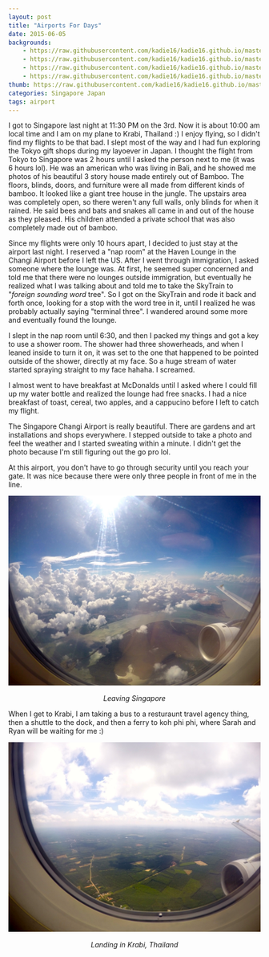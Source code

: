 ```yaml
---
layout: post
title: "Airports For Days"
date: 2015-06-05
backgrounds:
    - https://raw.githubusercontent.com/kadie16/kadie16.github.io/master/assets/images/posts/airport-life/SG1.JPG
    - https://raw.githubusercontent.com/kadie16/kadie16.github.io/master/assets/images/posts/airport-life/SG3.JPG
    - https://raw.githubusercontent.com/kadie16/kadie16.github.io/master/assets/images/posts/airport-life/SG4.JPG
    - https://raw.githubusercontent.com/kadie16/kadie16.github.io/master/assets/images/posts/airport-life/KBV.JPG
thumb: https://raw.githubusercontent.com/kadie16/kadie16.github.io/master/assets/images/posts/airport-life/SG4.JPG
categories: Singapore Japan
tags: airport
---
```


I got to Singapore last night at 11:30 PM on the 3rd. Now it is about 10:00 am local time and I am on my plane to Krabi, Thailand :) I enjoy flying, so I didn't find my flights to be that bad. I slept most of the way and I had fun exploring the Tokyo gift shops during my layoever in Japan. I thought the flight from Tokyo to Singapore was 2 hours until I asked the person next to me (it was 6 hours lol). He was an american who was living in Bali, and he showed me photos of his beautiful 3 story house made entirely out of Bamboo. The floors, blinds, doors, and furniture were all made from different kinds of bamboo. It looked like a giant tree house in the jungle. The upstairs area was completely open, so there weren't any full walls, only blinds for when it rained. He said bees and bats and snakes all came in and out of the house as they pleased. His children attended a private school that was also completely made out of bamboo. 

Since my flights were only 10 hours apart, I decided to just stay at the airport last night. I reserved a "nap room" at the Haven Lounge in the Changi Airport before I left the US. After I went through immigration, I asked someone where the lounge was. At first, he seemed super concerned and told me that there were no lounges outside immigration, but eventually he realized what I was talking about and told me to take the SkyTrain to "_foreign sounding word_ tree". So I got on the SkyTrain and rode it back and forth once, looking for a stop with the word tree in it, until I realized he was probably actually saying "terminal three". I wandered around some more and eventually found the lounge. 

I slept in the nap room until 6:30, and then I packed my things and got a key to use a shower room. The shower had three showerheads, and when I leaned inside to turn it on, it was set to the one that happened to be pointed outside of the shower, directly at my face. So a huge stream of water started spraying straight to my face hahaha. I screamed.

I almost went to have breakfast at McDonalds until I asked where I could fill up my water bottle and realized the lounge had free snacks. I had a nice breakfast of toast, cereal, two apples, and a cappucino before I left to catch my flight.

The Singapore Changi Airport is really beautiful. There are gardens and art installations and shops everywhere. I stepped outside to take a photo and feel the weather and I started sweating within a minute. I didn't get the photo because I'm still figuring out the go pro lol. 

At this airport, you don't have to go through security until you reach your gate. It was nice because there were only three people in front of me in the line. 

<img src="https://raw.githubusercontent.com/kadie16/kadie16.github.io/master/assets/images/posts/airport-life/SG4.JPG"> _<center> Leaving Singapore </center>_

When I get to Krabi, I am taking a bus to a resturaunt travel agency thing, then a shuttle to the dock, and then a ferry to koh phi phi, where Sarah and Ryan will be waiting for me :)  

<img src= "https://raw.githubusercontent.com/kadie16/kadie16.github.io/master/assets/images/posts/airport-life/KBV.JPG" > _<center> Landing in Krabi, Thailand </center>_

